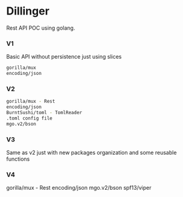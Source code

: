 # Dillinger

Rest API POC using golang.

### V1
Basic API without persistence just using slices
```sh
gorilla/mux
encoding/json
```
### V2
```sh
gorilla/mux - Rest
encoding/json
BurntSushi/toml - TomlReader
.toml config file
mgo.v2/bson
```

### V3
Same as v2 just with new packages organization and some reusable functions

### V4

gorilla/mux - Rest
encoding/json
mgo.v2/bson
spf13/viper

